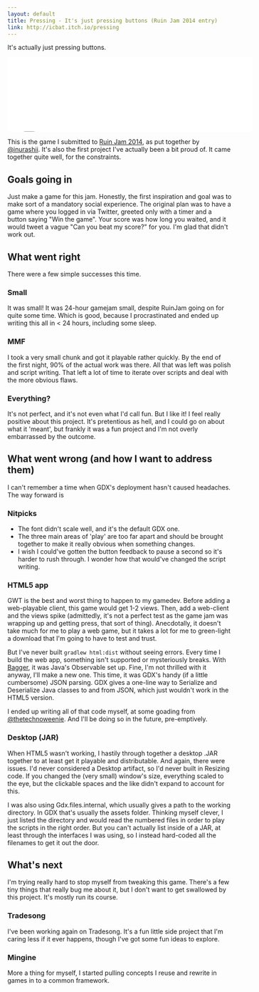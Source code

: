 ```yaml
---
layout: default
title: Pressing - It's just pressing buttons (Ruin Jam 2014 entry)
link: http://icbat.itch.io/pressing
---
```


It's actually just pressing buttons.

<iframe src="//itch.io/embed/11477" width="552" height="167" frameborder="0"></iframe>

This is the game I submitted to [Ruin Jam 2014](http://itch.io/jam/ruinjam2014), as put together by [@inurashii](http://twitter.com/inurashii). It's also the first project I've actually been a bit proud of. It came together quite well, for the constraints.

## Goals going in

Just make a game for this jam. Honestly, the first inspiration and goal was to make sort of a mandatory social experience. The original plan was to have a game where you logged in via Twitter, greeted only with a timer and a button saying "Win the game". Your score was how long you waited, and it would tweet a vague "Can you beat my score?" for you. I'm glad that didn't work out.

## What went right

There were a few simple successes this time.

### Small

It was small! It was 24-hour gamejam small, despite RuinJam going on for quite some time. Which is good, because I procrastinated and ended up writing this all in < 24 hours, including some sleep.

### MMF

I took a very small chunk and got it playable rather quickly. By the end of the first night, 90% of the actual work was there. All that was left was polish and script writing. That left a lot of time to iterate over scripts and deal with the more obvious flaws.

### Everything?

It's not perfect, and it's not even what I'd call fun. But I like it! I feel really positive about this project. It's pretentious as hell, and I could go on about what it 'meant', but frankly it was a fun project and I'm not overly embarrassed by the outcome.

## What went wrong (and how I want to address them)

I can't remember a time when GDX's deployment hasn't caused headaches. The way forward is 

### Nitpicks

* The font didn't scale well, and it's the default GDX one. 
* The three main areas of 'play' are too far apart and should be brought together to make it really obvious when something changes.
* I wish I could've gotten the button feedback to pause a second so it's harder to rush through. I wonder how that would've changed the script writing.

### HTML5 app

GWT is the best and worst thing to happen to my gamedev. Before adding a web-playable client, this game would get 1-2 views. Then, add a web-client and the views spike (admittedly, it's not a perfect test as the game jam was wrapping up and getting press, that sort of thing). Anecdotally, it doesn't take much for me to play a web game, but it takes a lot for me to green-light a download that I'm going to have to test and trust.

But I've never built `gradlew html:dist` without seeing errors. Every time I build the web app, something isn't supported or mysteriously breaks. With [Bagger](bagger.html), it was Java's Observable set up. Fine, I'm not thrilled with it anyway, I'll make a new one. This time, it was GDX's handy (if a little cumbersome) JSON parsing. GDX gives a one-line way to Serialize and Deserialize Java classes to and from JSON, which just wouldn't work in the HTML5 version.

I ended up writing all of that code myself, at some goading from [@thetechnoweenie](http://twitter.com/theTechnoWeenie). And I'll be doing so in the future, pre-emptively.

### Desktop (JAR)

When HTML5 wasn't working, I hastily through together a desktop .JAR together to at least get it playable and distributable. And again, there were issues. I'd never considered a Desktop artifact, so I'd never built in Resizing code. If you changed the (very small) window's size, everything scaled to the eye, but the clickable spaces and the like didn't expand to account for this.

I was also using Gdx.files.internal, which usually gives a path to the working directory. In GDX that's usually the assets folder. Thinking myself clever, I just listed the directory and would read the numbered files in order to play the scripts in the right order. But you can't actually list inside of a JAR, at least through the interfaces I was using, so I instead hard-coded all the filenames to get it out the door.

## What's next

I'm trying really hard to stop myself from tweaking this game. There's a few tiny things that really bug me about it, but I don't want to get swallowed by this project. It's mostly run its course.

### Tradesong

I've been working again on Tradesong. It's a fun little side project that I'm caring less if it ever happens, though I've got some fun ideas to explore.

### Mingine

More a thing for myself, I started pulling concepts I reuse and rewrite in games in to a common framework.